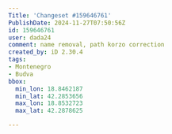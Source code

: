 ```yaml
---
Title: 'Changeset #159646761'
PublishDate: 2024-11-27T07:50:56Z
id: 159646761
user: dada24
comment: name removal, path korzo correction
created_by: iD 2.30.4
tags:
- Montenegro
- Budva
bbox:
  min_lon: 18.8462187
  min_lat: 42.2853656
  max_lon: 18.8532723
  max_lat: 42.2878625

---
```

